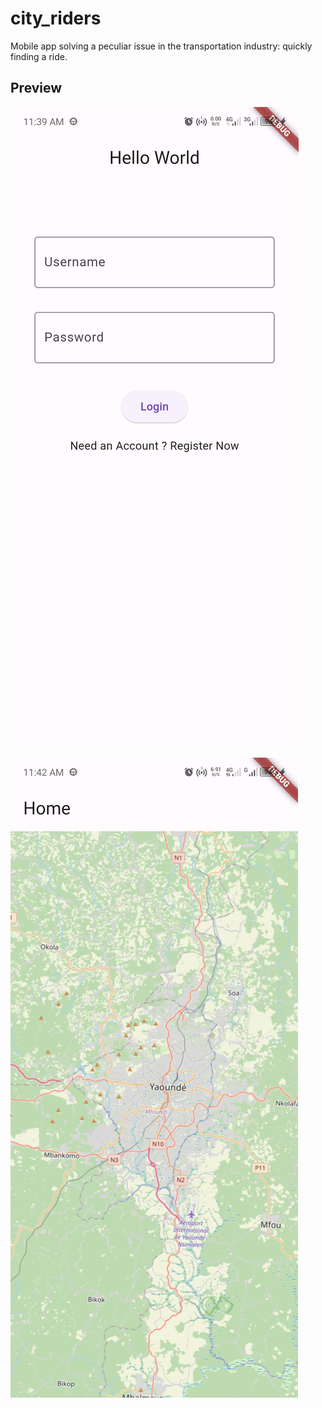 # city_riders

Mobile app solving a peculiar issue in the transportation industry: quickly finding a ride.

## Preview

![App's Login](./assets/Screenshot_20240213-114005.jpg)

![App's Home Scree](./assets/Screenshot_20240213-114211.jpg)


